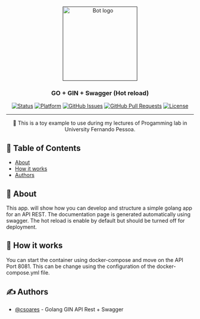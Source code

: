 <p align="center">
  <a href="" rel="noopener">
 <img width=200px height=200px src="https://i.imgur.com/FxL5qM0.jpg" alt="Bot logo"></a>
</p>

<h3 align="center">GO + GIN + Swagger (Hot reload)</h3>

<div align="center">

[![Status](https://img.shields.io/badge/status-active-success.svg)]()
[![Platform](https://img.shields.io/badge/platform-reddit-orange.svg)](https://www.reddit.com/user/Wordbook_Bot)
[![GitHub Issues](https://img.shields.io/github/issues/kylelobo/The-Documentation-Compendium.svg)](https://github.com/kylelobo/The-Documentation-Compendium/issues)
[![GitHub Pull Requests](https://img.shields.io/github/issues-pr/kylelobo/The-Documentation-Compendium.svg)](https://github.com/kylelobo/The-Documentation-Compendium/pulls)
[![License](https://img.shields.io/badge/license-MIT-blue.svg)](/LICENSE)

</div>

---

<p align="center"> 🤖 This is a toy example to use during my lectures of Progamming lab in University Fernando Pessoa.
    <br> 
</p>

## 📝 Table of Contents

- [About](#about)
- [How it works](#working)
- [Authors](#authors)

## 🧐 About <a name = "about"></a>

This app. will show how you can develop and structure a simple golang app for an API REST. The documentation page is
generated automatically using swagger. The hot reload is enable by default but should be turned off for deployment.

## 💭 How it works <a name = "working"></a>

You can start the container using docker-compose and move on the API Port 8081. This can be change using the
configuration of the docker-compose.yml file.

## ✍️ Authors <a name = "authors"></a>

- [@csoares](https://github.com/csoares) - Golang GIN API Rest + Swagger
